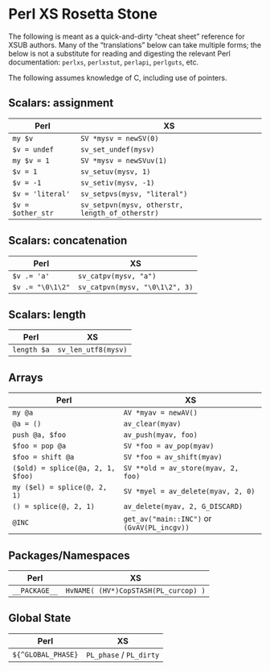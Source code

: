 Perl XS Rosetta Stone
=====================

The following is meant as a quick-and-dirty “cheat sheet” reference for XSUB authors.
Many of the “translations” below can take multiple forms; the below is not a substitute for
reading and digesting the relevant Perl documentation: `perlxs`, `perlxstut`, `perlapi`, `perlguts`, etc.

The following assumes knowledge of C, including use of pointers.

Scalars: assignment
-------

| Perl             | XS               |
| ----------------- | ---------------- |
| `my $v`    | `SV *mysv = newSV(0)` |
| `$v = undef`    | `sv_set_undef(mysv)` |
| `my $v = 1`   | `SV *mysv = newSVuv(1)` |
| `$v = 1`   | `sv_setuv(mysv, 1)` |
| `$v = -1`  | `sv_setiv(mysv, -1)` |
| `$v = 'literal'`  | `sv_setpvs(mysv, "literal")` |
| `$v = $other_str`  | `sv_setpvn(mysv, otherstr, length_of_otherstr)` |

Scalars: concatenation
-------

| Perl             | XS               |
| ----------------- | ---------------- |
| `$v .= 'a'`  | `sv_catpv(mysv, "a")` |
| `$v .= "\0\1\2"`  | `sv_catpvn(mysv, "\0\1\2", 3)` |

Scalars: length
------

| Perl     | XS       |
| --------- |    ---- |
| `length $a` | `sv_len_utf8(mysv)` |

Arrays
------

| Perl             | XS               |
| ----------------- | ---------------- |
| `my @a`        | `AV *myav = newAV()` |
| `@a = ()`      | `av_clear(myav)` |
| `push @a, $foo` | `av_push(myav, foo)` |
| `$foo = pop @a` | `SV *foo = av_pop(myav)` |
| `$foo = shift @a` | `SV *foo = av_shift(myav)` |
| `($old) = splice(@a, 2, 1, $foo)` | `SV **old = av_store(myav, 2, foo)` |
| `my ($el) = splice(@, 2, 1)` | `SV *myel = av_delete(myav, 2, 0)` |
| `() = splice(@, 2, 1)` | `av_delete(myav, 2, G_DISCARD)` |
| `@INC`  | `get_av("main::INC")` or `(GvAV(PL_incgv))` |


Packages/Namespaces
-------------------

| Perl             | XS               |
| ----------------- | ---------------- |
| `__PACKAGE__`    | `HvNAME( (HV*)CopSTASH(PL_curcop) )` |

Global State
------------

| Perl             | XS             |
| ---------------- | -------------- |
| `${^GLOBAL_PHASE}` | `PL_phase` / `PL_dirty` |
